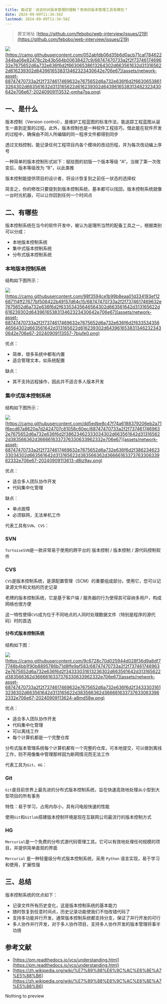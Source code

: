 ```yaml
---
title: 面试官：说说你对版本管理的理解？常用的版本管理工具有哪些？
date: 2024-09-09T11:34:58Z
lastmod: 2024-09-09T11:34:58Z
---
```


> 原文地址 [https://github.com/febobo/web-interview/issues/219](https://github.com/febobo/web-interview/issues/219)

​![](assets/network-asset-68747470733a2f2f7374617469632e7675652d6a732e636f6d2f66306538613264302d663561632d313165622d616239302d6439616538313462323430642e706e67-20240909113527-cp6lsbu.png)[https://camo.githubusercontent.com/052abfdb06d35b6d0acb71caf784622344ba06e82478c2b43b564b00638427c9/68747470733a2f2f7374617469632e7675652d6a732e636f6d2f66306538613264302d663561632d313165622d616239302d6439616538313462323430642e706e67](assets/network-asset-68747470733a2f2f7374617469632e7675652d6a732e636f6d2f66306538613264302d663561632d313165622d616239302d6439616538313462323430642e706e67-20240909113532-omha7ga.png)

## 一、是什么

版本控制（Version control），是维护工程蓝图的标准作法，能追踪工程蓝图从诞生一直到定案的过程。此外，版本控制也是一种软件工程技巧，借此能在软件开发的过程中，确保由不同人所编辑的同一程序文件都得到同步

透过文档控制，能记录任何工程项目内各个模块的改动历程，并为每次改动编上序号

一种简单的版本控制形式如下：赋给图的初版一个版本等级 “A”。当做了第一次改变后，版本等级改为 “B”，以此类推

版本控制能提供项目的设计者，将设计恢复到之前任一状态的选择权

简言之，你的修改只要提到到版本控制系统，基本都可以找回，版本控制系统就像一台时光机器，可以让你回到任何一个时间点

## 二、有哪些

版本控制系统在当今的软件开发中，被认为是理所当然的配备工具之一，根据类别可以分成：

* 本地版本控制系统
* 集中式版本控制系统
* 分布式版本控制系统

### 本地版本控制系统

结构如下图所示：

​![](assets/network-asset-68747470733a2f2f7374617469632e7675652d6a732e636f6d2f63353435646564302d663561642d313165622d616239302d6439616538313462323430642e706e67-20240909113545-yg0mov5.png)[https://camo.githubusercontent.com/98f3594ce1b99b8eaa01d334193ef12687114ff27677bf506422b49157d64c15/68747470733a2f2f7374617469632e7675652d6a732e636f6d2f63353435646564302d663561642d313165622d616239302d6439616538313462323430642e706e67](assets/network-asset-68747470733a2f2f7374617469632e7675652d6a732e636f6d2f63353435646564302d663561642d313165622d616239302d6439616538313462323430642e706e67-20240909113557-7bjufe0.png)

优点：

* 简单，很多系统中都有内置
* 适合管理文本，如系统配置

缺点：

* 其不支持远程操作，因此并不适合多人版本开发

### 集中式版本控制系统

结构如下图所示：

​![](assets/network-asset-68747470733a2f2f7374617469632e7675652d6a732e636f6d2f38623462333034302d663561642d313165622d383566362d3666616337376330633962332e706e67-20240909113605-bjnqq3a.png)[https://camo.githubusercontent.com/dd5edbe8c47f74a6188379206eb2a71f6ecd67a8620a7d2424707c81058c60ec/68747470733a2f2f7374617469632e7675652d6a732e636f6d2f38623462333034302d663561642d313165622d383566362d3666616337376330633962332e706e67](assets/network-asset-68747470733a2f2f7374617469632e7675652d6a732e636f6d2f38623462333034302d663561642d313165622d383566362d3666616337376330633962332e706e67-20240909113613-d8jz9av.png)

优点：

* 适合多人团队协作开发
* 代码集中化管理

缺点：

* 单点故障
* 必须联网，无法单机工作

代表工具有`SVN`​、`CVS`​：

### SVN

​`TortoiseSVN`​是一款非常易于使用的跨平台的 版本控制 / 版本控制 / 源代码控制软件

### CVS

​`CVS`​是版本控制系统，是源配置管理（SCM）的重要组成部分。使用它，您可以记录源文件和文档的历史记录

老牌的版本控制系统，它是基于客户端 / 服务器的行为使得其可容纳多用户，构成网络也很方便

这一特性使得`CVS`​成为位于不同地点的人同时处理数据文件（特别是程序的源代码）时的首选

#### 分布式版本控制系统

结构如下图：

​![](assets/network-asset-68747470733a2f2f7374617469632e7675652d6a732e636f6d2f34333031613236302d663561642d313165622d383566362d3666616337376330633962332e706e67-20240909113619-oj5b2us.png)[https://camo.githubusercontent.com/9c6728c70d025944d028f36d9a8df77748b4bb1f90b8895786b71d8ffe9af583/68747470733a2f2f7374617469632e7675652d6a732e636f6d2f34333031613236302d663561642d313165622d383566362d3666616337376330633962332e706e67](assets/network-asset-68747470733a2f2f7374617469632e7675652d6a732e636f6d2f34333031613236302d663561642d313165622d383566362d3666616337376330633962332e706e67-20240909113624-a8md58w.png)

优点：

* 适合多人团队协作开发
* 代码集中化管理
* 可以离线工作
* 每个计算机都是一个完整仓库

分布式版本管理系统每个计算机都有一个完整的仓库，可本地提交，可以做到离线工作，则不用像集中管理那样因为断网情况而无法工作

代表工具为`Git`​、`HG`​：

### Git

​`Git`​是目前世界上最先进的分布式版本控制系统，旨在快速高效地处理从小型到大型项目的所有事务

特性：易于学习，占用内存小，具有闪电般快速的性能

使用`Git`​和`Gitlab`​搭建版本控制环境是现在互联网公司最流行的版本控制方式

### HG

​`Mercurial`​是一个免费的分布式源代码管理工具。它可以有效地处理任何规模的项目，并提供简单直观的界面

​`Mercurial`​ 是一种轻量级分布式版本控制系统，采用 `Python`​ 语言实现，易于学习和使用，扩展性强

## 三、总结

版本控制系统的优点如下：

* 记录文件所有历史变化，这是版本控制系统的基本能力
* 随时恢复到任意时间点，历史记录功能使我们不怕改错代码了
* 支持多功能并行开发，通常版本控制系统都支持分支，保证了并行开发的可行
* 多人协作并行开发，对于多人协作项目，支持多人协作开发的版本管理将事半功倍

## 参考文献

* [https://pm.readthedocs.io/vcs/understanding.html](https://pm.readthedocs.io/vcs/understanding.html)
* [https://zh.wikipedia.org/wiki/%E7%89%88%E6%9C%AC%E6%8E%A7%E5%88%B6](https://zh.wikipedia.org/wiki/%E7%89%88%E6%9C%AC%E6%8E%A7%E5%88%B6)

Nothing to preview
